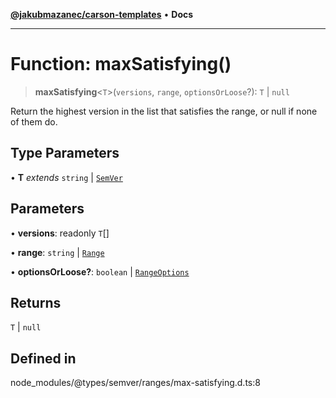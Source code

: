 [**@jakubmazanec/carson-templates**](../../../README.md) • **Docs**

---

# Function: maxSatisfying()

> **maxSatisfying**\<`T`\>(`versions`, `range`, `optionsOrLoose`?): `T` \| `null`

Return the highest version in the list that satisfies the range, or null if none of them do.

## Type Parameters

• **T** _extends_ `string` \| [`SemVer`](../classes/SemVer.md)

## Parameters

• **versions**: readonly `T`[]

• **range**: `string` \| [`Range`](../classes/Range.md)

• **optionsOrLoose?**: `boolean` \| [`RangeOptions`](../interfaces/RangeOptions.md)

## Returns

`T` \| `null`

## Defined in

node_modules/@types/semver/ranges/max-satisfying.d.ts:8
